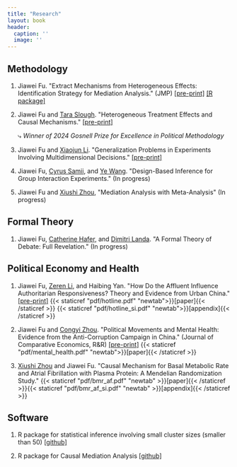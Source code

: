 ```yaml
---
title: "Research"
layout: book
header:
  caption: ''
  image: ''
---
```


## **Methodology**

1. Jiawei Fu. "Extract Mechanisms from Heterogeneous Effects: Identification Strategy for Mediation Analysis." (JMP)
[[pre-print]](https://arxiv.org/abs/2403.04131) [\[R package\] ](https://github.com/Jiawei-Fu/mechte)

2. Jiawei Fu and [Tara Slough](http://taraslough.com/). "Heterogeneous Treatment Effects and Causal Mechanisms." [[pre-print]](https://arxiv.org/abs/2404.01566)

     ⤷ *Winner of 2024 Gosnell Prize for Excellence in Political Methodology*

3. Jiawei Fu and [Xiaojun Li](https://sites.google.com/view/xiaojunli/). "Generalization Problems in Experiments Involving Multidimensional Decisions."
[[pre-print]](https://arxiv.org/abs/2405.06779)

4. Jiawei Fu, [Cyrus Samii](https://cyrussamii.com/), and [Ye Wang](https://www.yewang-polisci.com/). "Design-Based Inference for Group Interaction Experiments." (In progress)

5. Jiawei Fu and [Xiushi Zhou](https://www.researchgate.net/profile/Xiushi-Zhou), "Mediation Analysis with Meta-Analysis" (In progress)

## **Formal Theory**

1. Jiawei Fu, [Catherine Hafer](https://scholar.google.com/citations?user=Y9FcWlcAAAAJ&hl=en), and [Dimitri Landa](https://wp.nyu.edu/dimitrilanda/). "A Formal Theory of Debate: Full Revelation." (In progress)

## **Political Economy and Health**

1. Jiawei Fu, [Zeren Li](https://www.zerenli.org/), and Haibing Yan. "How Do the Affluent Influence Authoritarian Responsiveness? Theory and Evidence from Urban China."
[[pre-print]](https://papers.ssrn.com/sol3/papers.cfm?abstract_id=4253200) {{< staticref "pdf/hotline.pdf" "newtab">}}[paper]{{< /staticref >}} {{< staticref "pdf/hotline_si.pdf" "newtab">}}[appendix]{{< /staticref >}} 

2. Jiawei Fu and [Congyi Zhou](https://sites.google.com/site/zhoucongyi/). "Political Movements and Mental Health: Evidence from the Anti-Corruption Campaign in China." (Journal of Comparative Economics, R&R)
[[pre-print]](https://papers.ssrn.com/sol3/papers.cfm?abstract_id=4161190) {{< staticref "pdf/mental_health.pdf" "newtab">}}[paper]{{< /staticref >}} 

3. [Xiushi Zhou](https://www.researchgate.net/profile/Xiushi-Zhou) and Jiawei Fu. "Causal Mechanism for Basal Metabolic Rate and Atrial Fibrillation with Plasma Protein: A Mendelian Randomization Study." {{< staticref "pdf/bmr_af.pdf" "newtab" >}}[paper]{{< /staticref >}}{{< staticref "pdf/bmr_af_si.pdf" "newtab" >}}[appendix]{{< /staticref >}}

## Software

1. R package for statistical inference involving small cluster sizes (smaller than 50) [\[github\]](https://github.com/Jiawei-Fu/clusterinfer)

2. R package for Causal Mediation Analysis [\[github\]](https://github.com/Jiawei-Fu/mechte)
